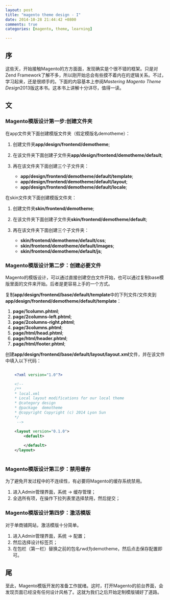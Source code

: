 ```yaml
---
layout: post
title: "magento theme design - I"
date: 2014-10-28 21:44:42 +0800
comments: true
categories: [magento, theme, learning]

---
```


## 序

这些天，开始接触Magento的方方面面，发现确实是个很不错的框架。只是对Zend Framework了解不多，所以刚开始总会有些摸不着内在的逻辑关系。不过，学习起来，还是很顺手的。下面的内容基本上参阅*Mastering Magento Theme Design*2013版这本书。这本书上讲解十分详尽，值得一读。

## 文

### Magento模版设计第一步:创建文件夹

在app文件夹下面创建模版文件夹（假定模版名demotheme）：

1. 创建文件夹**app/design/frontend/demotheme**;
2. 在该文件夹下面创建子文件夹**app/design/frontend/demotheme/default**;
3. 再在该文件夹下面创建三个子文件夹：

	- **app/design/frontend/demotheme/default/template**;
	- **app/design/frontend/demotheme/default/layout**;
	- **app/design/frontend/demotheme/default/locale**;
	
在skin文件夹下面创建模版文件夹：

1. 创建文件夹**skin/frontend/demotheme**;
2. 在该文件夹下面创建子文件夹**skin/frontend/demotheme/default**;
3. 再在该文件夹下面创建三个子文件夹：

	- **skin/frontend/demotheme/default/css**;
	- **skin/frontend/demotheme/default/images**;
	- **skin/frontend/demotheme/default/js**;
	
### Magento模版设计第二步：创建必要文件

Magento的模版设计，可以通过直接创建空白文件开始，也可以通过复制base模版里面的文件来开始。后者是更容易上手的一个方式。

复制**app/design/frontend/base/default/template**中的下列文件/文件夹到**app/design/frontend/demotheme/default/template**：

1. **page/1column.phtml**;
2. **page/2columns-left.phtml**;
3. **page/2columns-right.phtml**;
4. **page/3columns.phtml**;
5. **page/html/head.phtml**;
6. **page/html/header.phtml**;
7. **page/html/footer.phtml**;

创建**app/design/frontend/base/default/layout/layout.xml**文件，并在该文件中填入以下代码：

```xml

	<?xml version="1.0"?>

	<!-- 
	/**
 	* local.xml
 	* Local layout modifications for our local theme
 	* @category design
 	* @package  demotheme
 	* @copyright Copyright (c) 2014 Lyon Sun
 	*/
	 -->

	<layout version="0.1.0">
    	<default>
        
	    </default>
	</layout>
	
```	
	
### Magento模版设计第三步：禁用缓存

为了避免开发过程中的不连续性，有必要将Magento的缓存系统禁用。

1. 进入Admin管理界面，系统 -> 缓存管理；
2. 全选所有项，在操作下拉列表里选择禁用，然后提交；


### Magento模版设计第四步：激活模版

对于单商铺网站，激活模版十分简单。

1. 进入Admin管理界面，系统 -> 配置；
2. 然后选择设计标签页；
3. 在包栏（第一栏）替换之前的包名rwd为demotheme，然后点击保存配置即可。

## 尾

至此，Magento模版开发的准备工作就绪。这时，打开Magento的前台界面，会发现页面已经没有任何设计风格了。这就为我们之后开始定制模版铺好了道路。

	






	

